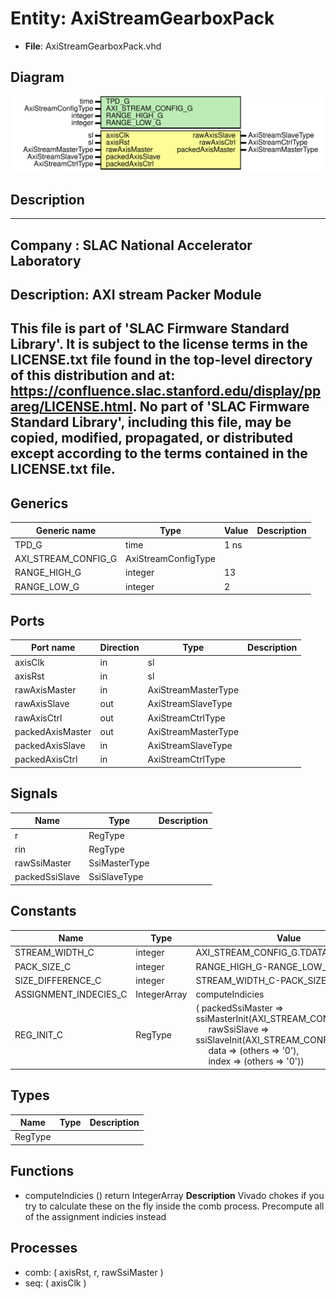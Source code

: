 # Entity: AxiStreamGearboxPack

- **File**: AxiStreamGearboxPack.vhd
## Diagram

![Diagram](AxiStreamGearboxPack.svg "Diagram")
## Description

-----------------------------------------------------------------------------
 Company    : SLAC National Accelerator Laboratory
-----------------------------------------------------------------------------
 Description: AXI stream Packer Module
-----------------------------------------------------------------------------
 This file is part of 'SLAC Firmware Standard Library'.
 It is subject to the license terms in the LICENSE.txt file found in the
 top-level directory of this distribution and at:
    https://confluence.slac.stanford.edu/display/ppareg/LICENSE.html.
 No part of 'SLAC Firmware Standard Library', including this file,
 may be copied, modified, propagated, or distributed except according to
 the terms contained in the LICENSE.txt file.
-----------------------------------------------------------------------------
## Generics

| Generic name        | Type                | Value | Description |
| ------------------- | ------------------- | ----- | ----------- |
| TPD_G               | time                | 1 ns  |             |
| AXI_STREAM_CONFIG_G | AxiStreamConfigType |       |             |
| RANGE_HIGH_G        | integer             | 13    |             |
| RANGE_LOW_G         | integer             | 2     |             |
## Ports

| Port name        | Direction | Type                | Description |
| ---------------- | --------- | ------------------- | ----------- |
| axisClk          | in        | sl                  |             |
| axisRst          | in        | sl                  |             |
| rawAxisMaster    | in        | AxiStreamMasterType |             |
| rawAxisSlave     | out       | AxiStreamSlaveType  |             |
| rawAxisCtrl      | out       | AxiStreamCtrlType   |             |
| packedAxisMaster | out       | AxiStreamMasterType |             |
| packedAxisSlave  | in        | AxiStreamSlaveType  |             |
| packedAxisCtrl   | in        | AxiStreamCtrlType   |             |
## Signals

| Name           | Type          | Description |
| -------------- | ------------- | ----------- |
| r              | RegType       |             |
| rin            | RegType       |             |
| rawSsiMaster   | SsiMasterType |             |
| packedSsiSlave | SsiSlaveType  |             |
## Constants

| Name                  | Type         | Value                                                                                                                                                                                                                                                                                                                       | Description |
| --------------------- | ------------ | --------------------------------------------------------------------------------------------------------------------------------------------------------------------------------------------------------------------------------------------------------------------------------------------------------------------------- | ----------- |
| STREAM_WIDTH_C        | integer      |  AXI_STREAM_CONFIG_G.TDATA_BYTES_C*8                                                                                                                                                                                                                                                                                        |             |
| PACK_SIZE_C           | integer      |  RANGE_HIGH_G-RANGE_LOW_G+1                                                                                                                                                                                                                                                                                                 |             |
| SIZE_DIFFERENCE_C     | integer      |  STREAM_WIDTH_C-PACK_SIZE_C                                                                                                                                                                                                                                                                                                 |             |
| ASSIGNMENT_INDECIES_C | IntegerArray |  computeIndicies                                                                                                                                                                                                                                                                                                            |             |
| REG_INIT_C            | RegType      |  (       packedSsiMaster => ssiMasterInit(AXI_STREAM_CONFIG_G),<br><span style="padding-left:20px">       rawSsiSlave     => ssiSlaveInit(AXI_STREAM_CONFIG_G),<br><span style="padding-left:20px">       data            => (others => '0'),<br><span style="padding-left:20px">       index           => (others => '0')) |             |
## Types

| Name    | Type | Description |
| ------- | ---- | ----------- |
| RegType |      |             |
## Functions
- computeIndicies <font id="function_arguments">()</font> <font id="function_return">return IntegerArray </font>
**Description**
 Vivado chokes if you try to calculate these on the fly inside the comb process.
 Precompute all of the assignment indicies instead

## Processes
- comb: ( axisRst, r, rawSsiMaster )
- seq: ( axisClk )
